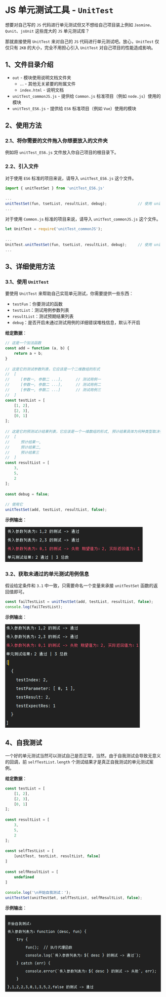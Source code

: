 # JS 单元测试工具 - `UnitTest`

想要对自己写的 `JS` 代码进行单元测试但又不想给自己项目装上例如 `Jasmine`、`Qunit`、`jsUnit` 这些庞大的 `JS` 单元测试库？

那就直接使用 `UnitTest` 来对自己的 `JS` 代码进行单元测试吧。放心，`UnitTest` 仅仅只有 `2KB` 的大小，完全不用担心引入 `UnitTest` 对自己项目的性能造成影响。



## 1、文件目录介绍

- `out` - 模块使用说明文档文件夹
  - ... - 其他无关紧要的附属文件
  - `index.html` - 说明文档
- `unitTest_commonJS.js` - 提供给 `Common.js` 标准项目（例如 `node.js`）使用的模块
- `unitTest_ES6.js` - 提供给 `ES6` 标准项目（例如 `Vue`）使用的模块



## 2、使用方法

### 2.1、将你需要的文件拖入你想要放入的文件夹

例如将 `unitTest_ES6.js` 文件放入你自己项目的根目录下。

### 2.2、引入文件

对于使用 `ES6` 标准的项目来说，请导入 `unitTest_ES6.js` 这个文件。

```javascript
import { unitTestSet } from 'unitTest_ES6.js'

...
unitTestSet(fun, tsetList, resultList, debug);				// 使用 unitTestSet 进行单元测试
...
```

对于使用 `Common.js` 标准的项目来说，请导入 `unitTest_commonJS.js` 这个文件。

```javascript
let UnitTest = require('unitTest_commonJS');

...
UnitTest.unitTestSet(fun, tsetList, resultList, debug);		// 使用 unitTestSet 进行单元测试
...
```



## 3、详细使用方法

### 3.1、使用 `UnitTest`

要使用 `UnitTest` 来帮助自己实现单元测试，你需要提供一些东西：

- `testFun`：你要测试的函数
- `testList`：测试用例参数列表
- `resultList`：测试预期结果列表
- `debug`：是否开启未通过测试用例的详细错误堆栈信息，默认不开启

**给定数据**：

```javascript
// 这是一个加法函数
const add = function (a, b) {
    return a + b;
}

// 这是它的测试参数列表，它应该是一个二维数组的形式
//  [
//     [参数一, 参数二 ...],		// 测试用例一
//     [参数一, 参数二 ...],		// 测试用例二
//     [参数一, 参数二 ...]		// 测试用例三
//  ]
const testList = [
    [1, 2],
    [2, 3],
    [0, 1]
];

// 这是它的预测试计结果列表，它应该是一个一维数组的形式, 预计结果具体为何种类型取决于你自己的函数返回值格式
//  [
//     预计结果一,
//     预计结果二,
//     预计结果三
//  ]
const resultList = [
    3,
    5,
    2
];

const debug = false;

// 使用它
unitTestSet(add, testList, resultList, false);
```

**示例输出**：

![示例输出一](示例输出一.png)

### 3.2、获取未通过的单元测试用例信息

假设给定条件和 `3.1` 中一致，只需要命名一个变量来承接 `unitTestSet` 函数的返回值即可。

```javascript
const failTestList = unitTestSet(add, testList, resultList, false);
console.log(failTestList);
```

**示例输出**：

![示例输出二](示例输出二.png)



## 4、自我测试

一个好的单元测试当然可以测试自己是否正常，当然，由于自我测试会导致无意义的回调，前 `selfTestList.length` 个测试结果才是真正自我测试的单元测试案例。

**给定数据**：

```javascript
const testList = [
    [1, 2],
    [2, 3],
    [0, 1]
];

const resultList = [
    3,
    5,
    2
];

const selfTestList = [
    [unitTest, testList, resultList, false]
]

const selfResultList = [
    undefined
]

console.log('\n开始自我测试：');
unitTestSet(unitTestSet, selfTestList, selfResultList, false);
```

**示例输出**：

![示例输出三](示例输出三.png)
